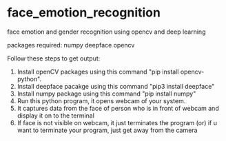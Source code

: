 # face_emotion_recognition
face emotion and gender recognition using opencv and deep learning

packages required:
  numpy
  deepface
  opencv


Follow these steps to get output:
1. Install openCV packages using this command "pip install opencv-python".
2. Install deepface pacakge using this command "pip3 install deepface"
3. Install numpy package using this command "pip install numpy"
4. Run this python program, it opens webcam of your system.
5. It captures data from the face of person who is in front of webcam and display it on to the terminal
6. If face is not visible on webcam, it just terminates the program (or) if u want to terminate your program, just get away from the camera
